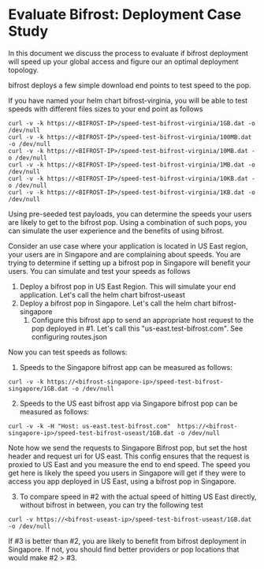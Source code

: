 # Evaluate Bifrost: Deployment Case Study

In this document we discuss the process to evaluate if bifrost deployment will speed up your global access
and figure our an optimal deployment topology.

bifrost deploys a few simple download end points to test speed to the pop. 

If you have named your helm chart bifrost-virginia, you will be able to test speeds with different 
files sizes to your end point as follows

```
curl -v -k https://<BIFROST-IP>/speed-test-bifrost-virginia/1GB.dat -o /dev/null
curl -v -k https://<BIFROST-IP>/speed-test-bifrost-virginia/100MB.dat -o /dev/null
curl -v -k https://<BIFROST-IP>/speed-test-bifrost-virginia/10MB.dat -o /dev/null
curl -v -k https://<BIFROST-IP>/speed-test-bifrost-virginia/1MB.dat -o /dev/null
curl -v -k https://<BIFROST-IP>/speed-test-bifrost-virginia/10KB.dat -o /dev/null
curl -v -k https://<BIFROST-IP>/speed-test-bifrost-virginia/1KB.dat -o /dev/null
```

Using pre-seeded test payloads, you can determine the speeds your users are likely to get to the bifrost pop. Using a combination of such pops, you can simulate the user experience and the benefits of using bifrost.

Consider an use case where your application is located in US East region, your users are in Singapore and are complaining about speeds. You are trying to determine if setting up a bifrost pop in Singapore will benefit your users. You can simulate and test your speeds as follows

1. Deploy a bifrost pop in US East Region. This will simulate your end application. Let's call the helm chart bifrost-useast
2. Deploy a bifrost pop in Singapore. Let's call the helm chart bifrost-singapore
   1. Configure this bifrost app to send an appropriate host request to the pop deployed in #1. Let's call this "us-east.test-bifrost.com". See configuring routes.json

Now you can test speeds as follows:
1. Speeds to the Singapore bifrost app can be measured as follows:
```
curl -v -k https://<bifrost-singapore-ip>/speed-test-bifrost-singapore/1GB.dat -o /dev/null
```
2. Speeds to the US east bifrost app via Singapore bifrost pop can be measured as follows:
```
curl -v -k -H "Host: us-east.test-bifrost.com"  https://<bifrost-singapore-ip>/speed-test-bifrost-useast/1GB.dat -o /dev/null
```
Note how we send the requests to Singapore Bifrost pop, but set the host header and request uri for US east. This config ensures that the request is proxied to US East and you measure the end to end speed. The speed you get here is likely the speed you users in Singapore will get if they were to access you app deployed in US East, using a bifrost pop in Singapore.

3. To compare speed in #2 with the actual speed of hitting US East directly, without bifrost in between, you can try the following test
```
curl -v https://<bifrost-useast-ip>/speed-test-bifrost-useast/1GB.dat -o /dev/null
```
If #3 is better than #2, you are likely to benefit from bifrost deployment in Singapore. If not, you should find better providers or pop locations that would make #2 > #3.
